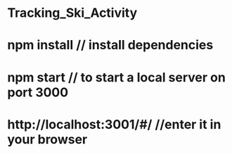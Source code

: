 # Tracking_Ski_Activity
# npm install // install dependencies
# npm start // to start a local server on port 3000
# http://localhost:3001/#/ //enter it in your browser

